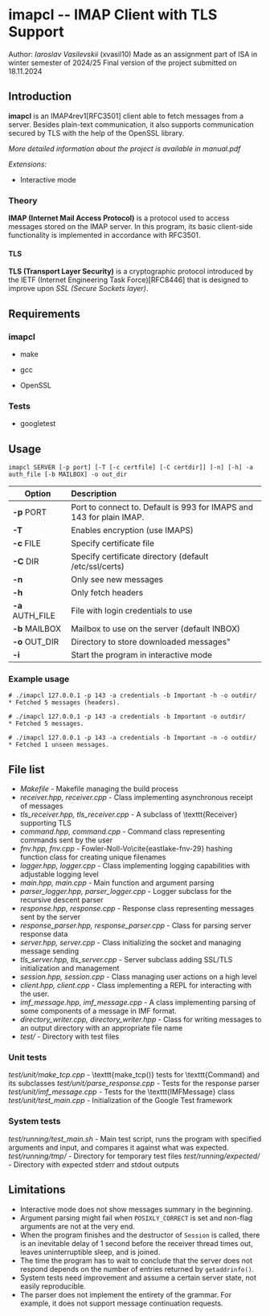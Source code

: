 # imapcl -- IMAP Client with TLS Support

Author: *Iaroslav Vasilevskii* (xvasil10)
Made as an assignment part of ISA in winter semester of 2024/25
Final version of the project submitted on 18.11.2024

## Introduction

**imapcl** is an IMAP4rev1[RFC3501] client able to fetch messages from a server. Besides plain-text communication, it also supports communication secured by TLS with the help of the OpenSSL library.

*More detailed information about the project is available in manual.pdf*

*Extensions:*
- Interactive mode


### Theory

**IMAP (Internet Mail Access Protocol)** is a protocol used to access messages stored on the IMAP server. In this program, its basic client-side functionality is implemented in accordance with RFC3501. 

#### TLS

**TLS (Transport Layer Security)** is a cryptographic protocol introduced by the IETF (Internet Engineering Task Force)[RFC8446] that is designed to improve upon _SSL (Secure Sockets layer)_.

## Requirements

### imapcl

- make

- gcc

- OpenSSL

### Tests

- googletest

## Usage

```shell
imapcl SERVER [-p port] [-T [-c certfile] [-C certdir]] [-n] [-h] -a auth_file [-b MAILBOX] -o out_dir
```

| Option           | Description                                                          |
|------------------|:---------------------------------------------------------------------|
| **-p** PORT      | Port to connect to. Default is 993 for IMAPS and 143 for plain IMAP. |
| **-T**           | Enables encryption (use IMAPS)                                       |
| **-c** FILE      | Specify certificate file                                             |
| **-C** DIR       | Specify certificate directory (default /etc/ssl/certs)               |
| **-n**           | Only see new messages                                                |
| **-h**           | Only fetch headers                                                   |
| **-a** AUTH_FILE | File with login credentials to use                                   |
| **-b** MAILBOX   | Mailbox to use on the server (default INBOX)                         |
| **-o** OUT_DIR   | Directory to store downloaded messages"                              |
| **-i**           | Start the program in interactive mode                                |

### Example usage

``` shell
# ./imapcl 127.0.0.1 -p 143 -a credentials -b Important -h -o outdir/
* Fetched 5 messages (headers).

# ./imapcl 127.0.0.1 -p 143 -a credentials -b Important -o outdir/
* Fetched 5 messages.

# ./imapcl 127.0.0.1 -p 143 -a credentials -b Important -n -o outdir/
* Fetched 1 unseen messages.
```

## File list

- *Makefile* - Makefile managing the build process
- *receiver.hpp, receiver.cpp* - Class implementing asynchronous receipt of messages
- *tls_receiver.hpp, tls_receiver.cpp* - A subclass of \texttt{Receiver} supporting TLS
- *command.hpp, command.cpp* - Command class representing commands sent by the user
- *fnv.hpp, fnv.cpp* - Fowler-Noll-Vo\cite{eastlake-fnv-29} hashing function class for creating unique filenames
- *logger.hpp, logger.cpp* - Class implementing logging capabilities with adjustable logging level
- *main.hpp, main.cpp* - Main function and argument parsing
- *parser_logger.hpp, parser_logger.cpp* - Logger subclass for the recursive descent parser
- *response.hpp, response.cpp* - Response class representing messages sent by the server
- *response_parser.hpp, response_parser.cpp* - Class for parsing server response data
- *server.hpp, server.cpp* - Class initializing the socket and managing message sending
- *tls_server.hpp, tls_server.cpp* - Server subclass adding SSL/TLS initialization and management
- *session.hpp, session.cpp* - Class managing user actions on a high level
- *client.hpp, client.cpp* - Class implementing a REPL for interacting with the user.
- *imf_message.hpp, imf_message.cpp* - A class implementing parsing of some components of a message in IMF format.
- *directory_writer.cpp, directory_writer.hpp* - Class for writing messages to an output directory with an appropriate file name
- *test/* - Directory with test files

### Unit tests

*test/unit/make_tcp.cpp* - \texttt{make\_tcp()} tests for \texttt{Command} and its subclasses
*test/unit/parse_response.cpp* - Tests for the response parser
*test/unit/imf_message.cpp* - Tests for the \texttt{IMFMessage} class
*test/unit/test_main.cpp* - Initialization of the Google Test framework

### System tests

*test/running/test\_main.sh* - Main test script, runs the program with specified arguments and input, and compares it against what was expected.
*test/running/tmp/* - Directory for temporary test files
*test/running/expected/* - Directory with expected stderr and stdout outputs

## Limitations

- Interactive mode does not show messages summary in the beginning.
- Argument parsing might fail when `POSIXLY_CORRECT` is set and non-flag arguments are not at the very end.
- When the program finishes and the destructor of `Session` is called, there is an inevitable delay of 1 second before the receiver thread times out, leaves uninterruptible sleep, and is joined.
- The time the program has to wait to conclude that the server does not respond depends on the number of entries returned by `getaddrinfo()`.
- System tests need improvement and assume a certain server state, not easily reproducible.
- The parser does not implement the entirety of the grammar. For example, it does not support message continuation requests.
